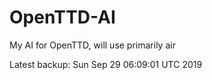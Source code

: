 # OpenTTD-AI
My AI for OpenTTD, will use primarily air

Latest backup: Sun Sep 29 06:09:01 UTC 2019
